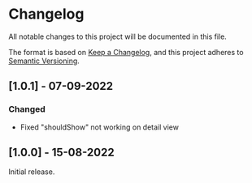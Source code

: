 # Changelog

All notable changes to this project will be documented in this file.

The format is based on [Keep a Changelog](https://keepachangelog.com/en/1.0.0/),
and this project adheres to [Semantic Versioning](https://semver.org/spec/v2.0.0.html).

## [1.0.1] - 07-09-2022

### Changed

- Fixed "shouldShow" not working on detail view

## [1.0.0] - 15-08-2022

Initial release.
